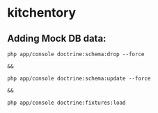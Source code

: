 kitchentory
===========






## Adding Mock DB data:
```
php app/console doctrine:schema:drop --force 

&& 

php app/console doctrine:schema:update --force 

&& 

php app/console doctrine:fixtures:load
```